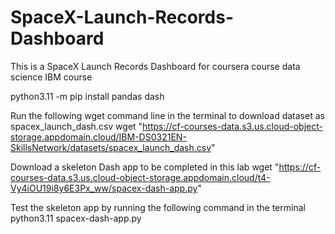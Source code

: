 # SpaceX-Launch-Records-Dashboard
This is a SpaceX Launch Records Dashboard for coursera course data science IBM course

python3.11 -m pip install pandas dash


Run the following wget command line in the terminal to download dataset as spacex_launch_dash.csv
wget "https://cf-courses-data.s3.us.cloud-object-storage.appdomain.cloud/IBM-DS0321EN-SkillsNetwork/datasets/spacex_launch_dash.csv"

Download a skeleton Dash app to be completed in this lab
wget "https://cf-courses-data.s3.us.cloud-object-storage.appdomain.cloud/t4-Vy4iOU19i8y6E3Px_ww/spacex-dash-app.py"

Test the skeleton app by running the following command in the terminal
python3.11 spacex-dash-app.py
